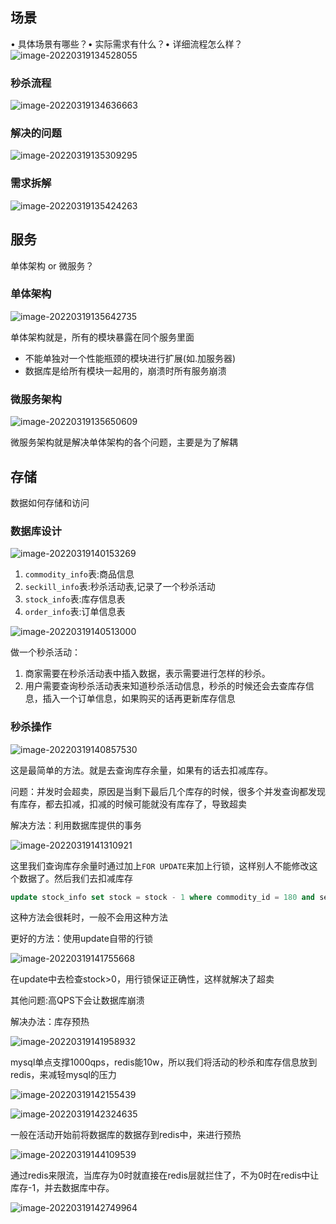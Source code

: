 ## 场景

• 具体场景有哪些？• 实际需求有什么？• 详细流程怎么样？![image-20220319134528055](https://gitee.com/xu-kaijian/pic-bed/raw/master/img/image-20220319134528055.png)

### 秒杀流程

![image-20220319134636663](https://gitee.com/xu-kaijian/pic-bed/raw/master/img/image-20220319134636663.png)

### 解决的问题

![image-20220319135309295](https://gitee.com/xu-kaijian/pic-bed/raw/master/img/image-20220319135309295.png)

### 需求拆解

![image-20220319135424263](https://gitee.com/xu-kaijian/pic-bed/raw/master/img/image-20220319135424263.png)

## 服务

单体架构 or 微服务？

### 单体架构

![image-20220319135642735](https://gitee.com/xu-kaijian/pic-bed/raw/master/img/image-20220319135642735.png)

单体架构就是，所有的模块暴露在同个服务里面

* 不能单独对一个性能瓶颈的模块进行扩展(如.加服务器)
* 数据库是给所有模块一起用的，崩溃时所有服务崩溃

### 微服务架构

![image-20220319135650609](https://gitee.com/xu-kaijian/pic-bed/raw/master/img/image-20220319135650609.png)

微服务架构就是解决单体架构的各个问题，主要是为了解耦



## 存储

数据如何存储和访问

### 数据库设计

![image-20220319140153269](https://gitee.com/xu-kaijian/pic-bed/raw/master/img/image-20220319140153269.png)

1. `commodity_info`表:商品信息
2. `seckill_info`表:秒杀活动表,记录了一个秒杀活动
3. `stock_info`表:库存信息表
4. `order_info`表:订单信息表

![image-20220319140513000](https://gitee.com/xu-kaijian/pic-bed/raw/master/img/image-20220319140513000.png)

做一个秒杀活动：

1. 商家需要在秒杀活动表中插入数据，表示需要进行怎样的秒杀。
2. 用户需要查询秒杀活动表来知道秒杀活动信息，秒杀的时候还会去查库存信息，插入一个订单信息，如果购买的话再更新库存信息

### 秒杀操作

![image-20220319140857530](https://gitee.com/xu-kaijian/pic-bed/raw/master/img/image-20220319140857530.png)

这是最简单的方法。就是去查询库存余量，如果有的话去扣减库存。

问题：并发时会超卖，原因是当剩下最后几个库存的时候，很多个并发查询都发现有库存，都去扣减，扣减的时候可能就没有库存了，导致超卖

解决方法：利用数据库提供的事务

![image-20220319141310921](https://gitee.com/xu-kaijian/pic-bed/raw/master/img/image-20220319141310921.png)

这里我们查询库存余量时通过加上`FOR UPDATE`来加上行锁，这样别人不能修改这个数据了。然后我们去扣减库存

```sql
update stock_info set stock = stock - 1 where commodity_id = 180 and seckill_id FOR UPDATE
```

这种方法会很耗时，一般不会用这种方法



更好的方法：使用update自带的行锁

![image-20220319141755668](https://gitee.com/xu-kaijian/pic-bed/raw/master/img/image-20220319141755668.png)

在update中去检查stock>0，用行锁保证正确性，这样就解决了超卖

其他问题:高QPS下会让数据库崩溃

解决办法：库存预热

![image-20220319141958932](https://gitee.com/xu-kaijian/pic-bed/raw/master/img/image-20220319141958932.png)

mysql单点支撑1000qps，redis能10w，所以我们将活动的秒杀和库存信息放到redis，来减轻mysql的压力

![image-20220319142155439](https://gitee.com/xu-kaijian/pic-bed/raw/master/img/image-20220319142155439.png)

![image-20220319142324635](https://gitee.com/xu-kaijian/pic-bed/raw/master/img/image-20220319142324635.png)

一般在活动开始前将数据库的数据存到redis中，来进行预热

![image-20220319144109539](https://gitee.com/xu-kaijian/pic-bed/raw/master/img/image-20220319144109539.png)

通过redis来限流，当库存为0时就直接在redis层就拦住了，不为0时在redis中让库存-1，并去数据库中存。

![image-20220319142749964](https://gitee.com/xu-kaijian/pic-bed/raw/master/img/image-20220319142749964.png)



